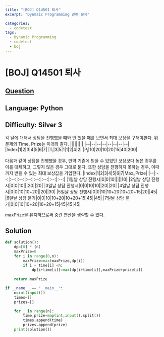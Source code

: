 ```yaml
---
title: "[BOJ] Q14501 퇴사"
excerpt: "Dynmaic Programming 관련 문제"

categories:
  - codetest
tags:
  - Dynamic Programming
  - codetest
  - boj
---
```

# [BOJ] Q14501 퇴사
## [Question](https://www.acmicpc.net/problem/14501)
## Language: Python
## Difficulty: Silver 3

각 날에 대해서 상담을 진행했을 때와 안 했을 때를 보면서 최대 보상을 구해야한다.
위 문제의 Time, Prize는 아래와 같다.
|||||||||
|--|--|--|--|--|--|--|--|
|Index|1|2|3|4|5|6|7|
|T<sub>i</sub>|3|5|1|1|2|4|2|
|P<sub>i</sub>|10|20|10|20|15|40|200|

다음과 같이 상담을 진행했을 경우, 만약 기존에 받을 수 있었던 보상보다 높은 경우를 이를 대체하고, 그렇지 않은 경우 그대로 둔다. 또한 상담을 진행하지 못하는 경우, 이때 까지 받을 수 있는 최대 보상값을 기입한다.
|Index|1|2|3|4|5|6|7|Max_Prize|
|--|:--:|:--:|:--:|:--:|:--:|:--:|:--:|:--:|
|1일날 상담 진행시|0|0|10|||||10|
|2일날 상담 진행시|0|0|10|||20||20|
|3일날 상담 진행시|0|0|10|10||20||20|
|4일날 상담 진행시|0|0|10|10+20||20||30|
|5일날 상담 진행시|0|0|10|10+20|10+20+15|20||45|
|6일날 상담 불가|0|0|10|10+20|10+20+15|45||45|
|7일날 상담 불가|0|0|10|10+20|10+20+15|45|45|45|

maxPrize을 유지하므로써 중간 연산을 생략할 수 있다.

## Solution
```python
def solution():
    dp=[0] * (n)
    maxPrize=0
    for i in range(0,n):
        maxPrize=max(maxPrize,dp[i])
        if i + time[i] <n:
            dp[i+time[i]]=max(dp[i+time[i]],maxPrize+prize[i])
    
    return maxPrize

if __name__ == "__main__":
    n=int(input())
    times=[]
    prizes=[]

    for _ in range(n):
        time,prize=map(int,input().split())
        times.append(time)
        prizes.append(prize)
    print(solution())
```
